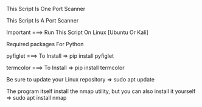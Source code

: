 This Script Is One Port Scanner

This Script Is A Port Scanner

Important ===> Run This Script On Linux [Ubuntu Or Kali]


Required packages For Python

pyfiglet  ===> To Install => pip install pyfiglet 

termcolor ===> To Install => pip install termcolor

Be sure to update your Linux repository => 
sudo apt update 

The program itself install the nmap utility, but you can also install it yourself => 
sudo apt install nmap 
